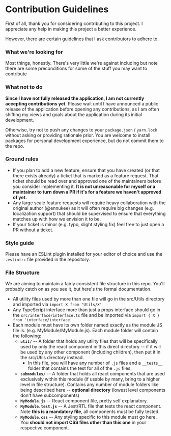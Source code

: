 # Contribution Guidelines

First of all, thank you for considering contributing to this project. I appreciate any help in making this project a better experience.

However, there are certain guidelines that I ask contributors to adhere to.

### What we're looking for

Most things, honestly. There's very little we're against including but note there are some preconditions for some of the stuff you may want to contribute

### What not to do

**Since I have not fully released the application, I am not currently accepting contributions yet**. Please wait until I have announced a public release of the application before opening any contributions, as I am often shifting my views and goals about the application during its initial development.

Otherwise, try not to push any changes to your `package.json` / `yarn.lock` without asking or providing rationale prior. You are welcome to install packages for personal development experience, but do not commit them to the repo.

### Ground rules

 * If you plan to add a new feature, ensure that you have created (or that there exists already) a ticket that is marked as a feature request. That ticket should be read over and approved one of the maintainers before you consider implementing it. **It is not unreasonable for myself or a maintainer to turn down a PR if it's for a feature we haven't approved of yet.** 
 * Any large scale feature requests will require heavy collaboration with the original author (@ennukee) as it will often require big changes (e.g. localization support) that should be supervised to ensure that everything matches up with how we envision it to be.
 * If your ticket is minor (e.g. typo, slight styling fix) feel free to just open a PR without a ticket.

### Style guide

Please have an ESLint plugin installed for your editor of choice and use the `.eslintrc` file provided in the repository.

### File Structure

We are aiming to maintain a fairly consistent file structure in this repo. You'll probably catch on as you see it, but here's the formal documentation.

 * All utility files used by more than one file will go in the src/Utils directory and imported via `import X from 'Utils/X'`
 * Any TypeScript interface more than just a props interface should go in the `src/interface/interface.ts` file and be imported via `import { X } from 'interface/interface'`
 * Each module must have its own folder named exactly as the module JS file is. (e.g. MyModule/MyModule.js). Each module folder will contain the following:
   * **`util/`** -- A folder that holds any utility files that will be specifically used by only the react component in this direct directory -- if it will be used by any other component (including children), then put it in the src/Utils directory instead.
     * In this file, you will have any number of `.js` files and a `__tests__` folder that contains the test for all of the `.js` files.
   * **`submodules/`** -- A folder that holds all react components that are used exclusively within this module (if usable by many, bring to a higher level in file structure). Contains any number of module folders like being described here -- **optional directory** (lowest level components don't have subcomponents)
   * **`MyModule.js`** -- React component file, pretty self explanatory.
   * **`MyModule.test.js`** -- A Jest/RTL file that tests the react component. Note **this is a mandatory file**, all components must be fully tested.
   * **`MyModule.css`** -- Any styling specific to this module must go here. You **should not import CSS files other than this one** in your respective component.
